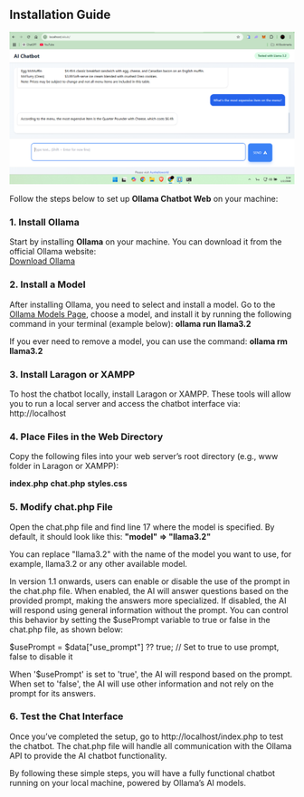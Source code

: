 ## Installation Guide

![Chatbot Interface](screenshot1-1.png)

   Follow the steps below to set up **Ollama Chatbot Web** on your machine:

### 1. Install Ollama
   Start by installing **Ollama** on your machine. You can download it from the official Ollama website:  
[Download Ollama](https://ollama.com/)

### 2. Install a Model
   After installing Ollama, you need to select and install a model. Go to the [Ollama Models Page](https://ollama.com/models), choose a model, and install it by running the following command in your terminal (example below):
**ollama run llama3.2**

   If you ever need to remove a model, you can use the command:
**ollama rm llama3.2**

### 3. Install Laragon or XAMPP
   To host the chatbot locally, install Laragon or XAMPP. These tools will allow you to run a local server and access the chatbot interface via:
http://localhost

### 4. Place Files in the Web Directory
   Copy the following files into your web server’s root directory (e.g., www folder in Laragon or XAMPP):

**index.php**
**chat.php**
**styles.css**

### 5. Modify chat.php File
   Open the chat.php file and find line 17 where the model is specified. By default, it should look like this:
**"model" => "llama3.2"**

You can replace "llama3.2" with the name of the model you want to use, for example, llama3.2 or any other available model.

In version 1.1 onwards, users can enable or disable the use of the prompt in the chat.php file. When enabled, the AI will answer questions based on the provided prompt, making the answers more specialized. If disabled, the AI will respond using general information without the prompt.
You can control this behavior by setting the $usePrompt variable to true or false in the chat.php file, as shown below:

$usePrompt = $data["use_prompt"] ?? true;  // Set to true to use prompt, false to disable it

When '$usePrompt' is set to 'true', the AI will respond based on the prompt. When set to 'false', the AI will use other information and not rely on the prompt for its answers.

### 6. Test the Chat Interface
   Once you’ve completed the setup, go to http://localhost/index.php to test the chatbot. The chat.php file will handle all communication with the Ollama API to provide the AI chatbot functionality.

By following these simple steps, you will have a fully functional chatbot running on your local machine, powered by Ollama’s AI models.
